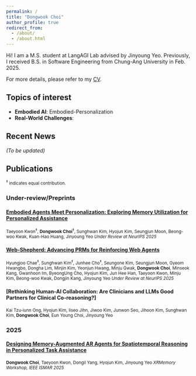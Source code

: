 ```yaml
---
permalink: /
title: "Dongwook Choi"
author_profile: true
redirect_from: 
  - /about/
  - /about.html
---
```


Hi! I am a M.S. student at LangAGI Lab advised by Jinyoung Yeo. Previously, I received B.S. in Software Engineering from Chung-Ang University in Feb. 2025.

For more details, please refer to my [CV](/cv/).

<!-- My recent research interests include: (i) Embodied AI and (ii) Embodied AI with a strong understanding of real-world dynamics. Additionally, I focus on analyzing language models (LMs) to identify limitations and room for improvement. The ultimate goal of my research is to design systems that enable humans to communicate and interact with AI in a trustworthy and beneficial manner. -->

## Topics of interest

- **Embodied AI**: Embodied-Personalization
- **Real-World Challenges**:

## Recent News

_(To be updated)_

## Publications

<span style="font-size: 0.83em;">
<sup>‡</sup> indicates equal contribution.
</span>


### Under-review/Preprints

#### [**Embodied Agents Meet Personalization: Exploring Memory Utilization for Personalized Assistance**](https://arxiv.org/abs/2505.16348)  
<span style="font-size: 0.83em;">
Taeyoon Kwon<sup>‡</sup>, <strong>Dongwook Choi</strong><sup>‡</sup>, Sunghwan Kim, Hyojun Kim, Seungjun Moon, Beong-woo Kwak, Kuan-Hao Huang, Jinyoung Yeo  
</span>

<span style="font-size: 0.83em;">
<em>Under Review at NeurIPS 2025</em>
</span>

#### [**Web-Shepherd: Advancing PRMs for Reinforcing Web Agents**](https://arxiv.org/abs/2505.15277)  
<span style="font-size: 0.83em;">
Hyungjoo Chae<sup>‡</sup>, Sunghwan Kim<sup>‡</sup>, Junhee Cho<sup>‡</sup>, Seungone Kim, Seungjun Moon, Gyeom Hwangbo, Dongha Lim, Minjin Kim, Yeonjun Hwang, Minju Gwak, <strong>Dongwook Choi</strong>, Minseok Kang, Gwanhoon Im, ByeongUng Cho, Hyojun Kim, Jun Hee Han, Taeyoon Kwon, Minju Kim, Beong-woo Kwak, Dongjin Kang, Jinyoung Yeo  
</span>

<span style="font-size: 0.83em;">
<em>Under Review at NeurIPS 2025</em>
</span>

#### [**Rethinking Human-AI Collaboration: Are Clinicians and LLMs Good Partners for Clinical Co-reasoning?**]
<span style="font-size: 0.83em;">
Kai Tzu-iunn Ong, Hyojun Kim, Iiseo Jihn, Jiwoo Kim, Junwon Seo, Jihoon Kim, Sunghwan Kim, <strong>Dongwook Choi</strong>, Eun Young Choi, Jinyoung Yeo
</span>

<span style="font-size: 0.83em;">
<!-- <em>Under Review at EMNLP 2025</em> -->
</span>

### 2025

#### [**Designing Memory-Augmented AR Agents for Spatiotemporal Reasoning in Personalized Task Assistance**](https://arxiv.org/abs/2508.08774)
<span style="font-size: 0.83em;">
<strong>Dongwook Choi</strong>, Taeyoon Kwon, Dongil Yang, Hyojun Kim, Jinyoung Yeo  
</span>

<span style="font-size: 0.83em;">
<em>XRMemory Workshop, IEEE ISMAR 2025</em>
</span>